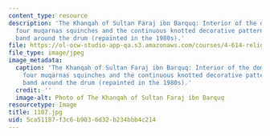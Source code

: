```yaml
---
content_type: resource
description: 'The Khanqah of Sultan Faraj ibn Barquq: Interior of the dome with the
  four muqarnas squinches and the continuous knotted decorative pattern and inscription
  band around the drum (repainted in the 1980s).'
file: https://ol-ocw-studio-app-qa.s3.amazonaws.com/courses/4-614-religious-architecture-and-islamic-cultures-fall-2002/5ca51187f3c6b9036d32b234bbb4c214_1107.jpg
file_type: image/jpeg
image_metadata:
  caption: 'The Khanqah of Sultan Faraj ibn Barquq: Interior of the dome with the
    four muqarnas squinches and the continuous knotted decorative pattern and inscription
    band around the drum (repainted in the 1980s).'
  credit: ''
  image-alt: Photo of The Khanqah of Sultan Faraj ibn Barquq
resourcetype: Image
title: 1107.jpg
uid: 5ca51187-f3c6-b903-6d32-b234bbb4c214
---
```

